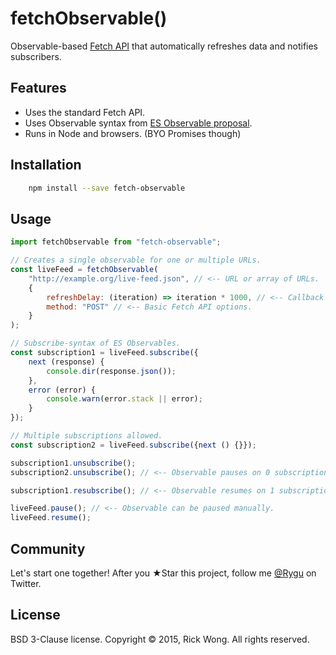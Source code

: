 # fetchObservable()

Observable-based [Fetch API](https://github.com/whatwg/fetch) that automatically refreshes data and notifies subscribers.

## Features

- Uses the standard Fetch API.
- Uses Observable syntax from [ES Observable proposal](https://github.com/zenparsing/es-observable).
- Runs in Node and browsers. (BYO Promises though)

## Installation

```bash
	npm install --save fetch-observable
```

## Usage

````js
import fetchObservable from "fetch-observable";

// Creates a single observable for one or multiple URLs.
const liveFeed = fetchObservable(
	"http://example.org/live-feed.json", // <-- URL or array of URLs.
	{
		refreshDelay: (iteration) => iteration * 1000, // <-- Callback or just integer ms.
		method: "POST" // <-- Basic Fetch API options.
	}
);

// Subscribe-syntax of ES Observables.
const subscription1 = liveFeed.subscribe({
	next (response) {
		console.dir(response.json());
	},
	error (error) {
		console.warn(error.stack || error);
	}
});

// Multiple subscriptions allowed.
const subscription2 = liveFeed.subscribe({next () {}});

subscription1.unsubscribe();
subscription2.unsubscribe(); // <-- Observable pauses on 0 subscriptions.

subscription1.resubscribe(); // <-- Observable resumes on 1 subscription.

liveFeed.pause(); // <-- Observable can be paused manually.
liveFeed.resume();
````

## Community

Let's start one together! After you ★Star this project, follow me [@Rygu](https://twitter.com/rygu)
on Twitter.

## License

BSD 3-Clause license. Copyright © 2015, Rick Wong. All rights reserved.
